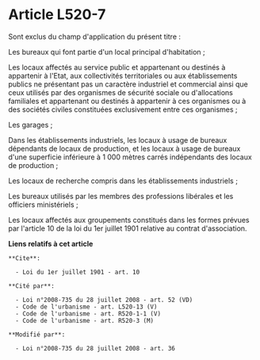 # Article L520-7

Sont exclus du champ d'application du présent titre : 

Les bureaux qui font partie d'un local principal d'habitation ; 

Les locaux affectés au service public et appartenant ou destinés à appartenir à l'Etat, aux collectivités territoriales ou
aux établissements publics ne présentant pas un caractère industriel et commercial ainsi que ceux utilisés par des organismes
de sécurité sociale ou d'allocations familiales et appartenant ou destinés à appartenir à ces organismes ou à des sociétés
civiles constituées exclusivement entre ces organismes ; 

Les garages ; 

Dans les établissements industriels, les locaux à usage de bureaux dépendants de locaux de production, et les locaux à usage
de bureaux d'une superficie inférieure à 1 000 mètres carrés indépendants des locaux de production ; 

Les locaux de recherche compris dans les établissements industriels ; 

Les bureaux utilisés par les membres des professions libérales et les officiers ministériels ; 

Les locaux affectés aux groupements constitués dans les formes prévues par l'article 10 de la loi du 1er juillet 1901
relative au contrat d'association.

**Liens relatifs à cet article**

	**Cite**:

	  - Loi du 1er juillet 1901 - art. 10

	**Cité par**:

	  - Loi n°2008-735 du 28 juillet 2008 - art. 52 (VD)
	  - Code de l'urbanisme - art. L520-13 (V)
	  - Code de l'urbanisme - art. R520-1-1 (V)
	  - Code de l'urbanisme - art. R520-3 (M)

	**Modifié par**:

	  - Loi n°2008-735 du 28 juillet 2008 - art. 36
